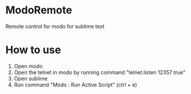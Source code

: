 # ModoRemote
Remote control for modo for sublime text

# How to use

1. Open modo
2. Open the telnet in modo by running command "telnet.listen 12357 true"
3. Open sublime
4. Run command "Modo : Run Active Script" (ctrl + e)
